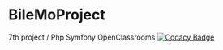 # BileMoProject
7th project / Php Symfony OpenClassrooms 
[![Codacy Badge](https://app.codacy.com/project/badge/Grade/2d76ecbc4ce2463bacb51a4026b0ba5b)](https://www.codacy.com/manual/SilencyDev/BileMoProject?utm_source=github.com&amp;utm_medium=referral&amp;utm_content=SilencyDev/BileMoProject&amp;utm_campaign=Badge_Grade)